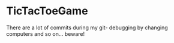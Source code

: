 # TicTacToeGame

There are a lot of commits during my git- debugging by changing computers and so on... beware!
